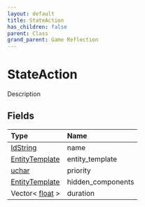 ```yaml
---
layout: default
title: StateAction
has_children: false
parent: Class
grand_parent: Game Reflection
---
```

# StateAction
Description 

## Fields
| Type | Name |
|:-------------|:--------------|
| [IdString](/game-reflection/components/id_string.md) | name |
| [EntityTemplate](/game-reflection/classes/entity_template.md) | entity_template |
| [uchar](/game-reflection/enums/uchar.md) | priority |
| [EntityTemplate](/game-reflection/classes/entity_template.md) | hidden_components |
| Vector< [float](/game-reflection/components/float.md) > | duration |
